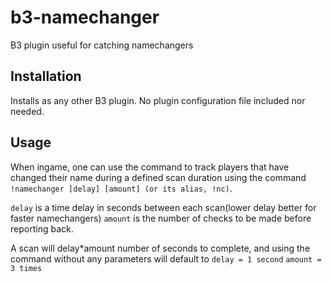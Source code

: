 b3-namechanger
==============

B3 plugin useful for catching namechangers


Installation
------------
Installs as any other B3 plugin. No plugin configuration file included nor needed.


Usage
-----
When ingame, one can use the command to track players that have changed their name during a defined scan duration
using the command `!namechanger [delay] [amount] (or its alias, !nc)`.

`delay` is a time delay in seconds between each scan(lower delay better for faster namechangers)
`amount` is the number of checks to be made before reporting back.

A scan will delay*amount number of seconds to complete, and using the command without any parameters will default to
`delay = 1 second`
`amount = 3 times`
